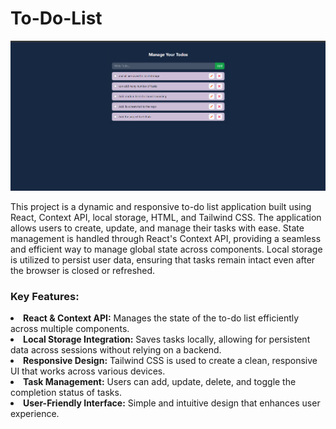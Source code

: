 # To-Do-List

<img src="website-preview.png">

This project is a dynamic and responsive to-do list application built using React, Context API, local storage, HTML, and Tailwind CSS. The application allows users to create, update, and manage their tasks with ease. State management is handled through React's Context API, providing a seamless and efficient way to manage global state across components. Local storage is utilized to persist user data, ensuring that tasks remain intact even after the browser is closed or refreshed.

### Key Features:

<li> <b>React & Context API:</b> Manages the state of the to-do list efficiently across multiple components.</li>
<li> <b>Local Storage Integration:</b> Saves tasks locally, allowing for persistent data across sessions without relying on a backend.</li>
<li> <b>Responsive Design:</b> Tailwind CSS is used to create a clean, responsive UI that works across various devices.</li>
<li> <b>Task Management:</b> Users can add, update, delete, and toggle the completion status of tasks.</li>
<li> <b>User-Friendly Interface:</b> Simple and intuitive design that enhances user experience.</li>
